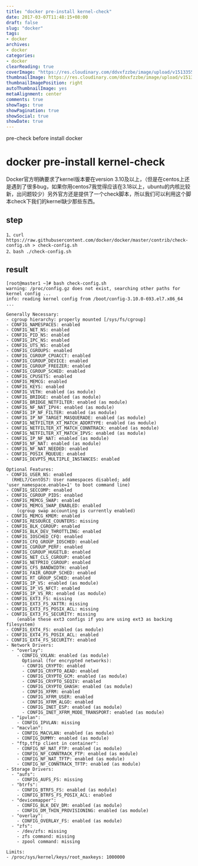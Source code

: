 ```yaml
---
title: "docker pre-install kernel-check"
date: 2017-03-07T11:48:15+08:00
draft: false
slug: "docker"
tags:
- docker
archives:
- docker
categories:
- docker
clearReading: true
coverImage: "https://res.cloudinary.com/ddvxfzzbe/image/upload/v1513355392/ChMkJ1f8ljWIBAmcAA-gWT6p-0oAAWzegGSHVwAD6Bx012_telyks.jpg"
thumbnailImage: https://res.cloudinary.com/ddvxfzzbe/image/upload/v1513355321/Real_gaggav.png
thumbnailImagePosition: right
autoThumbnailImage: yes
metaAlignment: center
comments: true
showTags: true
showPagination: true
showSocial: true
showDate: true
---
```

pre-check before install docker

<!--more-->

# docker pre-install kernel-check

Docker官方明确要求了kernel版本要在version 3.10及以上，（但是在centos上还是遇到了很多bug，如果你用centos7我觉得应该在3.18以上，ubuntu的内核比较新，出问题较少）另外官方还是提供了一个check脚本，所以我们可以利用这个脚本check下我们的kernel缺少那些东西。

## step

    1、curl https://raw.githubusercontent.com/docker/docker/master/contrib/check-config.sh > check-config.sh
    2、bash ./check-config.sh
## result
    [root@master1 ~]# bash check-config.sh
    warning: /proc/config.gz does not exist, searching other paths for kernel config ...
    info: reading kernel config from /boot/config-3.10.0-693.el7.x86_64 ...

    Generally Necessary:
    - cgroup hierarchy: properly mounted [/sys/fs/cgroup]
    - CONFIG_NAMESPACES: enabled
    - CONFIG_NET_NS: enabled
    - CONFIG_PID_NS: enabled
    - CONFIG_IPC_NS: enabled
    - CONFIG_UTS_NS: enabled
    - CONFIG_CGROUPS: enabled
    - CONFIG_CGROUP_CPUACCT: enabled
    - CONFIG_CGROUP_DEVICE: enabled
    - CONFIG_CGROUP_FREEZER: enabled
    - CONFIG_CGROUP_SCHED: enabled
    - CONFIG_CPUSETS: enabled
    - CONFIG_MEMCG: enabled
    - CONFIG_KEYS: enabled
    - CONFIG_VETH: enabled (as module)
    - CONFIG_BRIDGE: enabled (as module)
    - CONFIG_BRIDGE_NETFILTER: enabled (as module)
    - CONFIG_NF_NAT_IPV4: enabled (as module)
    - CONFIG_IP_NF_FILTER: enabled (as module)
    - CONFIG_IP_NF_TARGET_MASQUERADE: enabled (as module)
    - CONFIG_NETFILTER_XT_MATCH_ADDRTYPE: enabled (as module)
    - CONFIG_NETFILTER_XT_MATCH_CONNTRACK: enabled (as module)
    - CONFIG_NETFILTER_XT_MATCH_IPVS: enabled (as module)
    - CONFIG_IP_NF_NAT: enabled (as module)
    - CONFIG_NF_NAT: enabled (as module)
    - CONFIG_NF_NAT_NEEDED: enabled
    - CONFIG_POSIX_MQUEUE: enabled
    - CONFIG_DEVPTS_MULTIPLE_INSTANCES: enabled

    Optional Features:
    - CONFIG_USER_NS: enabled
      (RHEL7/CentOS7: User namespaces disabled; add 'user_namespace.enable=1' to boot command line)
    - CONFIG_SECCOMP: enabled
    - CONFIG_CGROUP_PIDS: enabled
    - CONFIG_MEMCG_SWAP: enabled
    - CONFIG_MEMCG_SWAP_ENABLED: enabled
        (cgroup swap accounting is currently enabled)
    - CONFIG_MEMCG_KMEM: enabled
    - CONFIG_RESOURCE_COUNTERS: missing
    - CONFIG_BLK_CGROUP: enabled
    - CONFIG_BLK_DEV_THROTTLING: enabled
    - CONFIG_IOSCHED_CFQ: enabled
    - CONFIG_CFQ_GROUP_IOSCHED: enabled
    - CONFIG_CGROUP_PERF: enabled
    - CONFIG_CGROUP_HUGETLB: enabled
    - CONFIG_NET_CLS_CGROUP: enabled
    - CONFIG_NETPRIO_CGROUP: enabled
    - CONFIG_CFS_BANDWIDTH: enabled
    - CONFIG_FAIR_GROUP_SCHED: enabled
    - CONFIG_RT_GROUP_SCHED: enabled
    - CONFIG_IP_VS: enabled (as module)
    - CONFIG_IP_VS_NFCT: enabled
    - CONFIG_IP_VS_RR: enabled (as module)
    - CONFIG_EXT3_FS: missing
    - CONFIG_EXT3_FS_XATTR: missing
    - CONFIG_EXT3_FS_POSIX_ACL: missing
    - CONFIG_EXT3_FS_SECURITY: missing
        (enable these ext3 configs if you are using ext3 as backing filesystem)
    - CONFIG_EXT4_FS: enabled (as module)
    - CONFIG_EXT4_FS_POSIX_ACL: enabled
    - CONFIG_EXT4_FS_SECURITY: enabled
    - Network Drivers:
      - "overlay":
        - CONFIG_VXLAN: enabled (as module)
          Optional (for encrypted networks):
          - CONFIG_CRYPTO: enabled
          - CONFIG_CRYPTO_AEAD: enabled
          - CONFIG_CRYPTO_GCM: enabled (as module)
          - CONFIG_CRYPTO_SEQIV: enabled
          - CONFIG_CRYPTO_GHASH: enabled (as module)
          - CONFIG_XFRM: enabled
          - CONFIG_XFRM_USER: enabled
          - CONFIG_XFRM_ALGO: enabled
          - CONFIG_INET_ESP: enabled (as module)
          - CONFIG_INET_XFRM_MODE_TRANSPORT: enabled (as module)
      - "ipvlan":
        - CONFIG_IPVLAN: missing
      - "macvlan":
        - CONFIG_MACVLAN: enabled (as module)
        - CONFIG_DUMMY: enabled (as module)
      - "ftp,tftp client in container":
        - CONFIG_NF_NAT_FTP: enabled (as module)
        - CONFIG_NF_CONNTRACK_FTP: enabled (as module)
        - CONFIG_NF_NAT_TFTP: enabled (as module)
        - CONFIG_NF_CONNTRACK_TFTP: enabled (as module)
    - Storage Drivers:
      - "aufs":
        - CONFIG_AUFS_FS: missing
      - "btrfs":
        - CONFIG_BTRFS_FS: enabled (as module)
        - CONFIG_BTRFS_FS_POSIX_ACL: enabled
      - "devicemapper":
        - CONFIG_BLK_DEV_DM: enabled (as module)
        - CONFIG_DM_THIN_PROVISIONING: enabled (as module)
      - "overlay":
        - CONFIG_OVERLAY_FS: enabled (as module)
      - "zfs":
        - /dev/zfs: missing
        - zfs command: missing
        - zpool command: missing

    Limits:
    - /proc/sys/kernel/keys/root_maxkeys: 1000000
